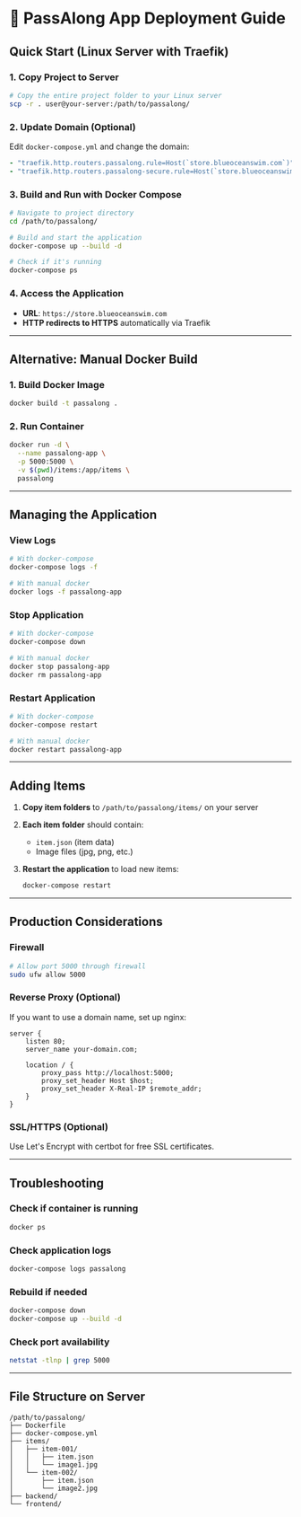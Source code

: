 # 🚀 PassAlong App Deployment Guide

## Quick Start (Linux Server with Traefik)

### 1. Copy Project to Server
```bash
# Copy the entire project folder to your Linux server
scp -r . user@your-server:/path/to/passalong/
```

### 2. Update Domain (Optional)
Edit `docker-compose.yml` and change the domain:
```yaml
- "traefik.http.routers.passalong.rule=Host(`store.blueoceanswim.com`)"
- "traefik.http.routers.passalong-secure.rule=Host(`store.blueoceanswim.com`)"
```

### 3. Build and Run with Docker Compose
```bash
# Navigate to project directory
cd /path/to/passalong/

# Build and start the application
docker-compose up --build -d

# Check if it's running
docker-compose ps
```

### 4. Access the Application
- **URL**: `https://store.blueoceanswim.com`
- **HTTP redirects to HTTPS** automatically via Traefik

---

## Alternative: Manual Docker Build

### 1. Build Docker Image
```bash
docker build -t passalong .
```

### 2. Run Container
```bash
docker run -d \
  --name passalong-app \
  -p 5000:5000 \
  -v $(pwd)/items:/app/items \
  passalong
```

---

## Managing the Application

### View Logs
```bash
# With docker-compose
docker-compose logs -f

# With manual docker
docker logs -f passalong-app
```

### Stop Application
```bash
# With docker-compose
docker-compose down

# With manual docker
docker stop passalong-app
docker rm passalong-app
```

### Restart Application
```bash
# With docker-compose
docker-compose restart

# With manual docker
docker restart passalong-app
```

---

## Adding Items

1. **Copy item folders** to `/path/to/passalong/items/` on your server
2. **Each item folder** should contain:
   - `item.json` (item data)
   - Image files (jpg, png, etc.)

3. **Restart the application** to load new items:
   ```bash
   docker-compose restart
   ```

---

## Production Considerations

### Firewall
```bash
# Allow port 5000 through firewall
sudo ufw allow 5000
```

### Reverse Proxy (Optional)
If you want to use a domain name, set up nginx:
```nginx
server {
    listen 80;
    server_name your-domain.com;
    
    location / {
        proxy_pass http://localhost:5000;
        proxy_set_header Host $host;
        proxy_set_header X-Real-IP $remote_addr;
    }
}
```

### SSL/HTTPS (Optional)
Use Let's Encrypt with certbot for free SSL certificates.

---

## Troubleshooting

### Check if container is running
```bash
docker ps
```

### Check application logs
```bash
docker-compose logs passalong
```

### Rebuild if needed
```bash
docker-compose down
docker-compose up --build -d
```

### Check port availability
```bash
netstat -tlnp | grep 5000
```

---

## File Structure on Server
```
/path/to/passalong/
├── Dockerfile
├── docker-compose.yml
├── items/
│   ├── item-001/
│   │   ├── item.json
│   │   └── image1.jpg
│   └── item-002/
│       ├── item.json
│       └── image2.jpg
├── backend/
└── frontend/
```
